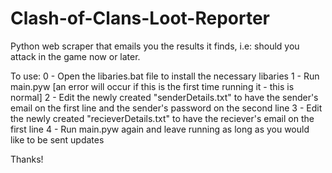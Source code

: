 # Clash-of-Clans-Loot-Reporter
Python web scraper that emails you the results it finds, i.e: should you attack in the game now or later.

To use:
0 - Open the libaries.bat file to install the necessary libaries
1 - Run main.pyw [an error will occur if this is the first time running it - this is normal]
2 - Edit the newly created "senderDetails.txt" to have the sender's email on the first line and the sender's password on the second line
3 - Edit the newly created "recieverDetails.txt" to have the reciever's email on the first line
4 - Run main.pyw again and leave running as long as you would like to be sent updates

Thanks!
